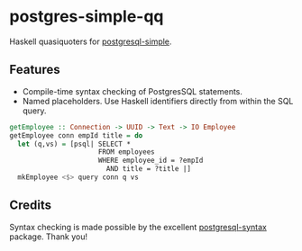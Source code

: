 # postgres-simple-qq

Haskell quasiquoters for [postgresql-simple](https://hackage.haskell.org/package/postgresql-simple).

## Features

* Compile-time syntax checking of PostgresSQL statements.
* Named placeholders. Use Haskell identifiers directly from within the SQL query.

```haskell
getEmployee :: Connection -> UUID -> Text -> IO Employee
getEmployee conn empId title = do
  let (q,vs) = [psql| SELECT *
                      FROM employees
                      WHERE employee_id = ?empId
                        AND title = ?title |]
  mkEmployee <$> query conn q vs
```

## Credits

Syntax checking is made possible by the excellent [postgresql-syntax](https://github.com/nikita-volkov/postgresql-syntax) package. Thank you!
